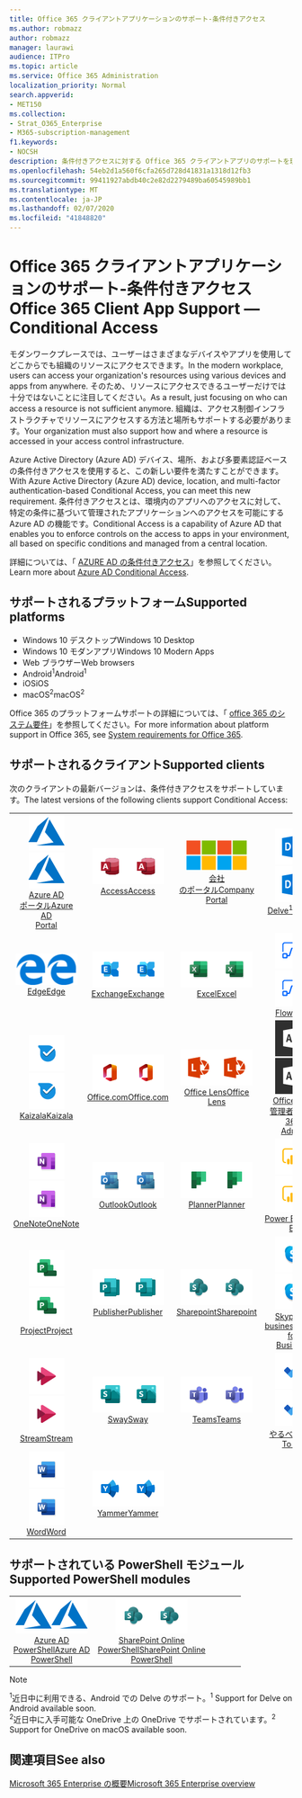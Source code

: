 ```yaml
---
title: Office 365 クライアントアプリケーションのサポート-条件付きアクセス
ms.author: robmazz
author: robmazz
manager: laurawi
audience: ITPro
ms.topic: article
ms.service: Office 365 Administration
localization_priority: Normal
search.appverid:
- MET150
ms.collection:
- Strat_O365_Enterprise
- M365-subscription-management
f1.keywords:
- NOCSH
description: 条件付きアクセスに対する Office 365 クライアントアプリのサポートを理解する
ms.openlocfilehash: 54eb2d1a560f6cfa265d728d41831a1318d12fb3
ms.sourcegitcommit: 99411927abdb40c2e82d2279489ba60545989bb1
ms.translationtype: MT
ms.contentlocale: ja-JP
ms.lasthandoff: 02/07/2020
ms.locfileid: "41848820"
---
```

# <a name="office-365-client-app-support--conditional-access"></a><span data-ttu-id="7e15c-103">Office 365 クライアントアプリケーションのサポート-条件付きアクセス</span><span class="sxs-lookup"><span data-stu-id="7e15c-103">Office 365 Client App Support — Conditional Access</span></span>

<span data-ttu-id="7e15c-104">モダンワークプレースでは、ユーザーはさまざまなデバイスやアプリを使用してどこからでも組織のリソースにアクセスできます。</span><span class="sxs-lookup"><span data-stu-id="7e15c-104">In the modern workplace, users can access your organization's resources using various devices and apps from anywhere.</span></span> <span data-ttu-id="7e15c-105">そのため、リソースにアクセスできるユーザーだけでは十分ではないことに注目してください。</span><span class="sxs-lookup"><span data-stu-id="7e15c-105">As a result, just focusing on who can access a resource is not sufficient anymore.</span></span> <span data-ttu-id="7e15c-106">組織は、アクセス制御インフラストラクチャでリソースにアクセスする方法と場所もサポートする必要があります。</span><span class="sxs-lookup"><span data-stu-id="7e15c-106">Your organization must also support how and where a resource is accessed in your access control infrastructure.</span></span>

<span data-ttu-id="7e15c-107">Azure Active Directory (Azure AD) デバイス、場所、および多要素認証ベースの条件付きアクセスを使用すると、この新しい要件を満たすことができます。</span><span class="sxs-lookup"><span data-stu-id="7e15c-107">With Azure Active Directory (Azure AD) device, location, and multi-factor authentication-based Conditional Access, you can meet this new requirement.</span></span> <span data-ttu-id="7e15c-108">条件付きアクセスとは、環境内のアプリへのアクセスに対して、特定の条件に基づいて管理されたアプリケーションへのアクセスを可能にする Azure AD の機能です。</span><span class="sxs-lookup"><span data-stu-id="7e15c-108">Conditional Access is a capability of Azure AD that enables you to enforce controls on the access to apps in your environment, all based on specific conditions and managed from a central location.</span></span>

<span data-ttu-id="7e15c-109">詳細については、「 [AZURE AD の条件付きアクセス](https://docs.microsoft.com/azure/active-directory/conditional-access/)」を参照してください。</span><span class="sxs-lookup"><span data-stu-id="7e15c-109">Learn more about [Azure AD Conditional Access](https://docs.microsoft.com/azure/active-directory/conditional-access/).</span></span>

## <a name="supported-platforms"></a><span data-ttu-id="7e15c-110">サポートされるプラットフォーム</span><span class="sxs-lookup"><span data-stu-id="7e15c-110">Supported platforms</span></span>

 - <span data-ttu-id="7e15c-111">Windows 10 デスクトップ</span><span class="sxs-lookup"><span data-stu-id="7e15c-111">Windows 10 Desktop</span></span>
 - <span data-ttu-id="7e15c-112">Windows 10 モダンアプリ</span><span class="sxs-lookup"><span data-stu-id="7e15c-112">Windows 10 Modern Apps</span></span>
 - <span data-ttu-id="7e15c-113">Web ブラウザー</span><span class="sxs-lookup"><span data-stu-id="7e15c-113">Web browsers</span></span>
 - <span data-ttu-id="7e15c-114">Android<sup>1</sup></span><span class="sxs-lookup"><span data-stu-id="7e15c-114">Android<sup>1</sup></span></span>
 - <span data-ttu-id="7e15c-115">iOS</span><span class="sxs-lookup"><span data-stu-id="7e15c-115">iOS</span></span>
 - <span data-ttu-id="7e15c-116">macOS<sup>2</sup></span><span class="sxs-lookup"><span data-stu-id="7e15c-116">macOS<sup>2</sup></span></span>

<span data-ttu-id="7e15c-117">Office 365 のプラットフォームサポートの詳細については、「 [office 365 のシステム要件](https://products.office.com/office-system-requirements)」を参照してください。</span><span class="sxs-lookup"><span data-stu-id="7e15c-117">For more information about platform support in Office 365, see [System requirements for Office 365](https://products.office.com/office-system-requirements).</span></span>

## <a name="supported-clients"></a><span data-ttu-id="7e15c-118">サポートされるクライアント</span><span class="sxs-lookup"><span data-stu-id="7e15c-118">Supported clients</span></span>

<span data-ttu-id="7e15c-119">次のクライアントの最新バージョンは、条件付きアクセスをサポートしています。</span><span class="sxs-lookup"><span data-stu-id="7e15c-119">The latest versions of the following clients support Conditional Access:</span></span>

| | | | | | |
|:---:|:---:|:---:|:---:|:---:|:---:|
| <span data-ttu-id="7e15c-120">![Azure アイコン](media/o365-azure-64x64.png)</span><span class="sxs-lookup"><span data-stu-id="7e15c-120">![Azure icon](media/o365-azure-64x64.png)</span></span> <br> [<span data-ttu-id="7e15c-121">Azure AD <br>ポータル</span><span class="sxs-lookup"><span data-stu-id="7e15c-121">Azure AD <br> Portal </span></span>](https://azure.microsoft.com/features/azure-portal/) | <span data-ttu-id="7e15c-122">![Access アイコン](media/o365-access-64x64.png)</span><span class="sxs-lookup"><span data-stu-id="7e15c-122">![Access icon](media/o365-access-64x64.png)</span></span> <br> [<span data-ttu-id="7e15c-123">Access</span><span class="sxs-lookup"><span data-stu-id="7e15c-123">Access</span></span>](https://products.office.com/access) | <span data-ttu-id="7e15c-124">![会社のポータルのアイコン](media/o365-microsoft-64x64.png)</span><span class="sxs-lookup"><span data-stu-id="7e15c-124">![Company portal icon](media/o365-microsoft-64x64.png)</span></span> <br> [<span data-ttu-id="7e15c-125">会社<br>のポータル</span><span class="sxs-lookup"><span data-stu-id="7e15c-125">Company <br> Portal </span></span>](https://docs.microsoft.com/intune-user-help/sign-in-to-the-company-portal)  | <span data-ttu-id="7e15c-126">![Delve アイコン](media/o365-delve-64x64.png)</span><span class="sxs-lookup"><span data-stu-id="7e15c-126">![Delve icon](media/o365-delve-64x64.png)</span></span> <br> [<span data-ttu-id="7e15c-127">Delve<sup>1</sup></span><span class="sxs-lookup"><span data-stu-id="7e15c-127">Delve<sup>1</sup></span></span>](https://products.office.com/business/intelligent-search) | <span data-ttu-id="7e15c-128">![Dynamics 365 アイコン](media/o365-dynamics365-64x64.png)</span><span class="sxs-lookup"><span data-stu-id="7e15c-128">![Dynamics 365 icon](media/o365-dynamics365-64x64.png)</span></span> <br> [<span data-ttu-id="7e15c-129">Dynamics 365</span><span class="sxs-lookup"><span data-stu-id="7e15c-129">Dynamics 365</span></span>](https://dynamics.microsoft.com) 
| <span data-ttu-id="7e15c-130">![エッジアイコン](media/o365-edge-64x64.png)</span><span class="sxs-lookup"><span data-stu-id="7e15c-130">![Edge icon](media/o365-edge-64x64.png)</span></span> <br> [<span data-ttu-id="7e15c-131">Edge</span><span class="sxs-lookup"><span data-stu-id="7e15c-131">Edge</span></span>](https://www.microsoft.com/windows/microsoft-edge) | <span data-ttu-id="7e15c-132">![Exchange アイコン](media/o365-exchange-64x64.png)</span><span class="sxs-lookup"><span data-stu-id="7e15c-132">![Exchange icon](media/o365-exchange-64x64.png)</span></span> <br> [<span data-ttu-id="7e15c-133">Exchange</span><span class="sxs-lookup"><span data-stu-id="7e15c-133">Exchange</span></span>](https://products.office.com/exchange/exchange-online) | <span data-ttu-id="7e15c-134">![Excel アイコン](media/o365-excel-64x64.png)</span><span class="sxs-lookup"><span data-stu-id="7e15c-134">![Excel icon](media/o365-excel-64x64.png)</span></span> <br> [<span data-ttu-id="7e15c-135">Excel</span><span class="sxs-lookup"><span data-stu-id="7e15c-135">Excel</span></span>](https://products.office.com/excel) | <span data-ttu-id="7e15c-136">![Flow アイコン](media/o365-flow-64x64.png)</span><span class="sxs-lookup"><span data-stu-id="7e15c-136">![Flow icon](media/o365-flow-64x64.png)</span></span> <br> [<span data-ttu-id="7e15c-137">Flow</span><span class="sxs-lookup"><span data-stu-id="7e15c-137">Flow</span></span>](https://flow.microsoft.com) | <span data-ttu-id="7e15c-138">![Forms アイコン](media/o365-forms-64x64.png)</span><span class="sxs-lookup"><span data-stu-id="7e15c-138">![Forms icon](media/o365-forms-64x64.png)</span></span> <br> [<span data-ttu-id="7e15c-139">Forms</span><span class="sxs-lookup"><span data-stu-id="7e15c-139">Forms</span></span>](https://flow.microsoft.com/connectors/shared_microsoftforms/microsoft-forms/) 
| <span data-ttu-id="7e15c-140">![Kaizala アイコン](media/o365-kaizala-64x64.png)</span><span class="sxs-lookup"><span data-stu-id="7e15c-140">![Kaizala icon](media/o365-kaizala-64x64.png)</span></span> <br> [<span data-ttu-id="7e15c-141">Kaizala</span><span class="sxs-lookup"><span data-stu-id="7e15c-141">Kaizala</span></span>](https://products.office.com/en/business/microsoft-kaizala) | <span data-ttu-id="7e15c-142">![Office.com アイコン](media/o365-office-64x64.png)</span><span class="sxs-lookup"><span data-stu-id="7e15c-142">![Office.com icon](media/o365-office-64x64.png)</span></span> <br> [<span data-ttu-id="7e15c-143">Office.com</span><span class="sxs-lookup"><span data-stu-id="7e15c-143">Office.com</span></span>](https://www.office.com/) | <span data-ttu-id="7e15c-144">![レンズアイコン](media/o365-lens-64x64.png)</span><span class="sxs-lookup"><span data-stu-id="7e15c-144">![Lens icon](media/o365-lens-64x64.png)</span></span> <br> [<span data-ttu-id="7e15c-145">Office Lens</span><span class="sxs-lookup"><span data-stu-id="7e15c-145">Office Lens</span></span>](https://www.microsoft.com/p/office-lens/9wzdncrfj3t8?activetab=pivot%3Aoverviewtab) | <span data-ttu-id="7e15c-146">![Office 365 管理者アイコン](media/o365-o365admin-64x64.png)</span><span class="sxs-lookup"><span data-stu-id="7e15c-146">![Office 365 Admin icon](media/o365-o365admin-64x64.png)</span></span> <br> [<span data-ttu-id="7e15c-147">Office 365 <br>管理者</span><span class="sxs-lookup"><span data-stu-id="7e15c-147">Office 365 <br> Admin</span></span>](https://products.office.com/business/manage-office-365-admin-app) | <span data-ttu-id="7e15c-148">![OneDrive for Business アイコン](media/o365-OneDrive-64x64.png)</span><span class="sxs-lookup"><span data-stu-id="7e15c-148">![OneDrive for Business icon](media/o365-OneDrive-64x64.png)</span></span> <br> [<span data-ttu-id="7e15c-149">OneDrive<sup>2</sup></span><span class="sxs-lookup"><span data-stu-id="7e15c-149">OneDrive<sup>2</sup></span></span>](https://products.office.com/onedrive-for-business/online-cloud-storage) 
| <span data-ttu-id="7e15c-150">![OneNote アイコン](media/o365-OneNote-64x64.png)</span><span class="sxs-lookup"><span data-stu-id="7e15c-150">![OneNote icon](media/o365-OneNote-64x64.png)</span></span> <br> [<span data-ttu-id="7e15c-151">OneNote</span><span class="sxs-lookup"><span data-stu-id="7e15c-151">OneNote</span></span>](https://products.office.com/onenote) | <span data-ttu-id="7e15c-152">![Outlook アイコン](media/o365-outlook-64x64.png)</span><span class="sxs-lookup"><span data-stu-id="7e15c-152">![Outlook icon](media/o365-outlook-64x64.png)</span></span> <br> [<span data-ttu-id="7e15c-153">Outlook</span><span class="sxs-lookup"><span data-stu-id="7e15c-153">Outlook</span></span>](https://products.office.com/outlook) | <span data-ttu-id="7e15c-154">![Planner アイコン](media/o365-planner-64x64.png)</span><span class="sxs-lookup"><span data-stu-id="7e15c-154">![Planner icon](media/o365-planner-64x64.png)</span></span> <br> [<span data-ttu-id="7e15c-155">Planner</span><span class="sxs-lookup"><span data-stu-id="7e15c-155">Planner</span></span>](https://products.office.com/business/task-management-software) | <span data-ttu-id="7e15c-156">![PowerBI アイコン](media/o365-powerbi-64x64.png)</span><span class="sxs-lookup"><span data-stu-id="7e15c-156">![PowerBI icon](media/o365-powerbi-64x64.png)</span></span> <br> [<span data-ttu-id="7e15c-157">Power BI</span><span class="sxs-lookup"><span data-stu-id="7e15c-157">Power BI</span></span>](https://powerbi.microsoft.com) | <span data-ttu-id="7e15c-158">![PowerPoint アイコン](media/o365-powerpoint-64x64.png)</span><span class="sxs-lookup"><span data-stu-id="7e15c-158">![PowerPoint icon](media/o365-powerpoint-64x64.png)</span></span> <br> [<span data-ttu-id="7e15c-159">PowerPoint</span><span class="sxs-lookup"><span data-stu-id="7e15c-159">PowerPoint</span></span>](https://products.office.com/powerpoint) 
| <span data-ttu-id="7e15c-160">![Project アイコン](media/o365-project-64x64.png)</span><span class="sxs-lookup"><span data-stu-id="7e15c-160">![Project icon](media/o365-project-64x64.png)</span></span> <br> [<span data-ttu-id="7e15c-161">Project</span><span class="sxs-lookup"><span data-stu-id="7e15c-161">Project</span></span>](https://products.office.com/project) | <span data-ttu-id="7e15c-162">![Publisher アイコン](media/o365-publisher-64x64.png)</span><span class="sxs-lookup"><span data-stu-id="7e15c-162">![Publisher icon](media/o365-publisher-64x64.png)</span></span> <br> [<span data-ttu-id="7e15c-163">Publisher</span><span class="sxs-lookup"><span data-stu-id="7e15c-163">Publisher</span></span>](https://products.office.com/publisher) | <span data-ttu-id="7e15c-164">![SharePoint アイコン](media/o365-sharepoint-64x64.png)</span><span class="sxs-lookup"><span data-stu-id="7e15c-164">![SharePoint icon](media/o365-sharepoint-64x64.png)</span></span> <br> [<span data-ttu-id="7e15c-165">Sharepoint</span><span class="sxs-lookup"><span data-stu-id="7e15c-165">Sharepoint</span></span>](https://products.office.com/sharepoint) | <span data-ttu-id="7e15c-166">![Skype for Business アイコン](media/o365-skypeforbusiness-64x64.png)</span><span class="sxs-lookup"><span data-stu-id="7e15c-166">![Skype for Business icon](media/o365-skypeforbusiness-64x64.png)</span></span> <br> [<span data-ttu-id="7e15c-167">Skype for <br> business</span><span class="sxs-lookup"><span data-stu-id="7e15c-167">Skype for <br> Business</span></span>](https://www.skype.com/business/) | <span data-ttu-id="7e15c-168">![付箋アイコン](media/o365-stickynotes-64x64.png)</span><span class="sxs-lookup"><span data-stu-id="7e15c-168">![Sticky Notes icon](media/o365-stickynotes-64x64.png)</span></span> <br> [<span data-ttu-id="7e15c-169">付箋</span><span class="sxs-lookup"><span data-stu-id="7e15c-169">Sticky Notes</span></span>](https://www.microsoft.com/p/microsoft-sticky-notes/9nblggh4qghw) 
| <span data-ttu-id="7e15c-170">![Stream アイコン](media/o365-stream-64x64.png)</span><span class="sxs-lookup"><span data-stu-id="7e15c-170">![Stream icon](media/o365-stream-64x64.png)</span></span> <br> [<span data-ttu-id="7e15c-171">Stream</span><span class="sxs-lookup"><span data-stu-id="7e15c-171">Stream</span></span>](https://stream.microsoft.com) | <span data-ttu-id="7e15c-172">![Sway アイコン](media/o365-sway-64x64.png)</span><span class="sxs-lookup"><span data-stu-id="7e15c-172">![Sway icon](media/o365-sway-64x64.png)</span></span> <br> [<span data-ttu-id="7e15c-173">Sway</span><span class="sxs-lookup"><span data-stu-id="7e15c-173">Sway</span></span>](https://sway.com) | <span data-ttu-id="7e15c-174">![Teams アイコン](media/o365-teams-64x64.png)</span><span class="sxs-lookup"><span data-stu-id="7e15c-174">![Teams icon](media/o365-teams-64x64.png)</span></span> <br> [<span data-ttu-id="7e15c-175">Teams</span><span class="sxs-lookup"><span data-stu-id="7e15c-175">Teams</span></span>](https://products.office.com/microsoft-teams/group-chat-software) | <span data-ttu-id="7e15c-176">![To Do アイコン](media/o365-todo-64x64.png)</span><span class="sxs-lookup"><span data-stu-id="7e15c-176">![To Do icon](media/o365-todo-64x64.png)</span></span> <br> [<span data-ttu-id="7e15c-177">やるべきこと</span><span class="sxs-lookup"><span data-stu-id="7e15c-177">To Do</span></span>](https://todo.microsoft.com) | <span data-ttu-id="7e15c-178">![Visio アイコン](media/o365-visio-64x64.png)</span><span class="sxs-lookup"><span data-stu-id="7e15c-178">![Visio icon](media/o365-visio-64x64.png)</span></span> <br> [<span data-ttu-id="7e15c-179">Visio</span><span class="sxs-lookup"><span data-stu-id="7e15c-179">Visio</span></span>](https://products.office.com/visio/flowchart-software) 
| <span data-ttu-id="7e15c-180">![Word アイコン](media/o365-word-64x64.png)</span><span class="sxs-lookup"><span data-stu-id="7e15c-180">![Word icon](media/o365-word-64x64.png)</span></span> <br> [<span data-ttu-id="7e15c-181">Word</span><span class="sxs-lookup"><span data-stu-id="7e15c-181">Word</span></span>](https://products.office.com/word) | <span data-ttu-id="7e15c-182">![Yammer アイコン](media/o365-yammer-64x64.png)</span><span class="sxs-lookup"><span data-stu-id="7e15c-182">![Yammer icon](media/o365-yammer-64x64.png)</span></span> <br> [<span data-ttu-id="7e15c-183">Yammer</span><span class="sxs-lookup"><span data-stu-id="7e15c-183">Yammer</span></span>](https://products.office.com/yammer/yammer-overview)

## <a name="supported-powershell-modules"></a><span data-ttu-id="7e15c-184">サポートされている PowerShell モジュール</span><span class="sxs-lookup"><span data-stu-id="7e15c-184">Supported PowerShell modules</span></span>

| | | | | | |
|:---:|:---:|:---:|:---:|:---:|:---:|
| <span data-ttu-id="7e15c-185">![Azure アイコン](media/o365-azure-64x64.png)</span><span class="sxs-lookup"><span data-stu-id="7e15c-185">![Azure icon](media/o365-azure-64x64.png)</span></span> <br> [<span data-ttu-id="7e15c-186">Azure AD <br> PowerShell</span><span class="sxs-lookup"><span data-stu-id="7e15c-186">Azure AD <br> PowerShell</span></span>](https://docs.microsoft.com/powershell/azure/active-directory/overview?view=azureadps-2.0) | <span data-ttu-id="7e15c-187">![SharePoint アイコン](media/o365-sharepoint-64x64.png)</span><span class="sxs-lookup"><span data-stu-id="7e15c-187">![SharePoint icon](media/o365-sharepoint-64x64.png)</span></span> <br> [<span data-ttu-id="7e15c-188">SharePoint Online <br> PowerShell</span><span class="sxs-lookup"><span data-stu-id="7e15c-188">SharePoint Online <br> PowerShell</span></span>](https://docs.microsoft.com/powershell/sharepoint/sharepoint-online/connect-sharepoint-online)

> [!NOTE]
> <span data-ttu-id="7e15c-189"><sup>1</sup>近日中に利用できる、Android での Delve のサポート。</span><span class="sxs-lookup"><span data-stu-id="7e15c-189"><sup>1</sup> Support for Delve on Android available soon.</span></span> <br>
> <span data-ttu-id="7e15c-190"><sup>2</sup>近日中に入手可能な OneDrive 上の OneDrive でサポートされています。</span><span class="sxs-lookup"><span data-stu-id="7e15c-190"><sup>2</sup> Support for OneDrive on macOS available soon.</span></span>

## <a name="see-also"></a><span data-ttu-id="7e15c-191">関連項目</span><span class="sxs-lookup"><span data-stu-id="7e15c-191">See also</span></span>

[<span data-ttu-id="7e15c-192">Microsoft 365 Enterprise の概要</span><span class="sxs-lookup"><span data-stu-id="7e15c-192">Microsoft 365 Enterprise overview</span></span>](https://docs.microsoft.com/microsoft-365/enterprise/microsoft-365-overview)
